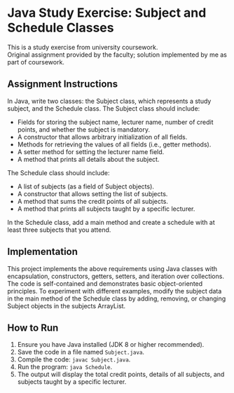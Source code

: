 # Java Study Exercise: Subject and Schedule Classes

This is a study exercise from university coursework.  
Original assignment provided by the faculty; solution implemented by me as part of coursework.

## Assignment Instructions

In Java, write two classes: the Subject class, which represents a study subject, and the Schedule class. The Subject class should include:
- Fields for storing the subject name, lecturer name, number of credit points, and whether the subject is mandatory.
- A constructor that allows arbitrary initialization of all fields.
- Methods for retrieving the values of all fields (i.e., getter methods).
- A setter method for setting the lecturer name field.
- A method that prints all details about the subject.

The Schedule class should include:
- A list of subjects (as a field of Subject objects).
- A constructor that allows setting the list of subjects.
- A method that sums the credit points of all subjects.
- A method that prints all subjects taught by a specific lecturer.

In the Schedule class, add a main method and create a schedule with at least three subjects that you attend.

## Implementation

This project implements the above requirements using Java classes with encapsulation, constructors, getters, setters, and iteration over collections. The code is self-contained and demonstrates basic object-oriented principles.
To experiment with different examples, modify the subject data in the main method of the Schedule class by adding, removing, or changing Subject objects in the subjects ArrayList.

## How to Run

1. Ensure you have Java installed (JDK 8 or higher recommended).
2. Save the code in a file named `Subject.java`.
3. Compile the code: `javac Subject.java`.
4. Run the program: `java Schedule`.
5. The output will display the total credit points, details of all subjects, and subjects taught by a specific lecturer.
